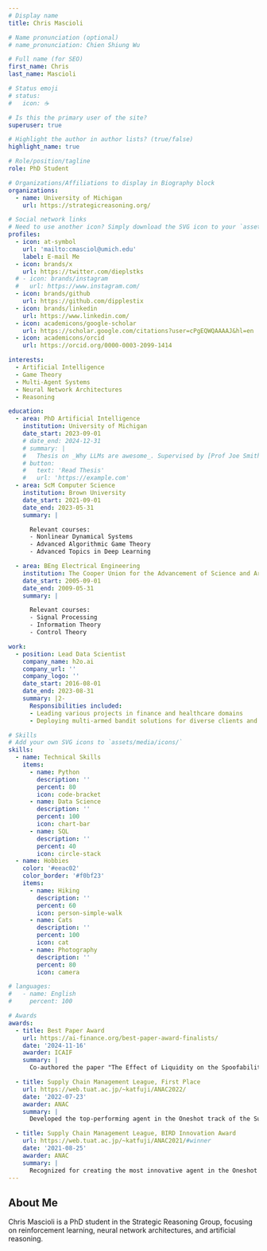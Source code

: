 ```yaml
---
# Display name
title: Chris Mascioli

# Name pronunciation (optional)
# name_pronunciation: Chien Shiung Wu

# Full name (for SEO)
first_name: Chris
last_name: Mascioli

# Status emoji
# status:
#   icon: ☕️

# Is this the primary user of the site?
superuser: true

# Highlight the author in author lists? (true/false)
highlight_name: true

# Role/position/tagline
role: PhD Student

# Organizations/Affiliations to display in Biography block
organizations:
  - name: University of Michigan
    url: https://strategicreasoning.org/

# Social network links
# Need to use another icon? Simply download the SVG icon to your `assets/media/icons/` folder.
profiles:
  - icon: at-symbol
    url: 'mailto:cmasciol@umich.edu'
    label: E-mail Me
  - icon: brands/x
    url: https://twitter.com/dieplstks
  # - icon: brands/instagram
  #   url: https://www.instagram.com/
  - icon: brands/github
    url: https://github.com/dipplestix
  - icon: brands/linkedin
    url: https://www.linkedin.com/
  - icon: academicons/google-scholar
    url: https://scholar.google.com/citations?user=cPgEQWQAAAAJ&hl=en
  - icon: academicons/orcid
    url: https://orcid.org/0000-0003-2099-1414

interests:
  - Artificial Intelligence
  - Game Theory
  - Multi-Agent Systems
  - Neural Network Architectures
  - Reasoning

education:
  - area: PhD Artificial Intelligence
    institution: University of Michigan
    date_start: 2023-09-01
    # date_end: 2024-12-31
    # summary: |
    #   Thesis on _Why LLMs are awesome_. Supervised by [Prof Joe Smith](https://example.com). Presented papers at 5 IEEE conferences with the contributions being published in 2 Springer journals.
    # button:
    #   text: 'Read Thesis'
    #   url: 'https://example.com'
  - area: ScM Computer Science
    institution: Brown University
    date_start: 2021-09-01
    date_end: 2023-05-31
    summary: |

      Relevant courses:
      - Nonlinear Dynamical Systems
      - Advanced Algorithmic Game Theory
      - Advanced Topics in Deep Learning

  - area: BEng Electrical Engineering
    institution: The Cooper Union for the Advancement of Science and Art
    date_start: 2005-09-01
    date_end: 2009-05-31
    summary: |

      Relevant courses:
      - Signal Processing
      - Information Theory
      - Control Theory

work:
  - position: Lead Data Scientist
    company_name: h2o.ai
    company_url: ''
    company_logo: ''
    date_start: 2016-08-01
    date_end: 2023-08-31
    summary: |2-
      Responsibilities included:
      - Leading various projects in finance and healthcare domains
      - Deploying multi-armed bandit solutions for diverse clients and use cases

# Skills
# Add your own SVG icons to `assets/media/icons/`
skills:
  - name: Technical Skills
    items:
      - name: Python
        description: ''
        percent: 80
        icon: code-bracket
      - name: Data Science
        description: ''
        percent: 100
        icon: chart-bar
      - name: SQL
        description: ''
        percent: 40
        icon: circle-stack
  - name: Hobbies
    color: '#eeac02'
    color_border: '#f0bf23'
    items:
      - name: Hiking
        description: ''
        percent: 60
        icon: person-simple-walk
      - name: Cats
        description: ''
        percent: 100
        icon: cat
      - name: Photography
        description: ''
        percent: 80
        icon: camera

# languages:
#   - name: English
#     percent: 100

# Awards
awards:
  - title: Best Paper Award
    url: https://ai-finance.org/best-paper-award-finalists/
    date: '2024-11-16'
    awarder: ICAIF
    summary: |
      Co-authored the paper "The Effect of Liquidity on the Spoofability of Financial Markets," which received the Best Paper Award at ICAIF 2024.

  - title: Supply Chain Management League, First Place
    url: https://web.tuat.ac.jp/~katfuji/ANAC2022/
    date: '2022-07-23'
    awarder: ANAC
    summary: |
      Developed the top-performing agent in the Oneshot track of the Supply Chain Management League.

  - title: Supply Chain Management League, BIRD Innovation Award
    url: https://web.tuat.ac.jp/~katfuji/ANAC2021/#winner
    date: '2021-08-25'
    awarder: ANAC
    summary: |
      Recognized for creating the most innovative agent in the Oneshot track of the Supply Chain Management League.
---
```


## About Me

Chris Mascioli is a PhD student in the Strategic Reasoning Group, focusing on reinforcement learning, neural network architectures, and artificial reasoning.

